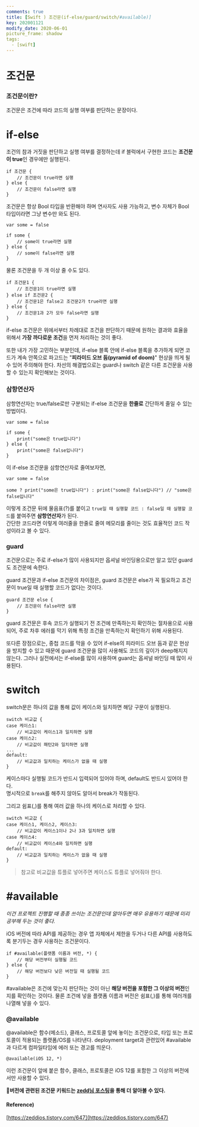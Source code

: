 ```yaml
---
comments: true
title: [Swift ) 조건문(if-else/guard/switch/#available)]
key: 202001121
modify_date: 2020-06-01
picture_frame: shadow
tags:
  - [swift]
---
```

 
# 조건문
 
### 조건문이란?
 
조건문은 조건에 따라 코드의 실행 여부를 판단하는 문장이다.
 
# if-else
 
조건의 참과 거짓을 판단하고 실행 여부를 결정하는데 if 블럭에서 구현한 코드는 **조건문이 true**인 경우에만 실행된다.
```
if 조건문 {
    // 조건문이 true라면 실행
} else {
    // 조건문이 false라면 실행
}
```
조건문은 항상 Bool 타입을 반환해야 하며 연사자도 사용 가능하고, 변수 자체가 Bool 타입이라면 그냥 변수만 와도 된다.
```
var some = false
 
if some {
    // some이 true라면 실행
} else {
    // some이 false라면 실행
}
```
물론 조건문을 두 개 이상 줄 수도 있다.
```
if 조건문1 {
    // 조건문1이 true라면 실행
} else if 조건문2 {
    // 조건문1은 false고 조건문2가 true라면 실행
} else {
    // 조건문1과 2가 모두 false라면 실행
}
```
if-else 조건문은 위에서부터 차례대로 조건을 판단하기 때문에 원하는 결과와 효율을 위해서 **가장 까다로운 조건**을 먼저 처리하는 것이 좋다.   
 
또한 내가 가장 고민하는 부분인데, if-else 블록 안에 if-else 블록을 추가하게 되면 코드가 계속 안쪽으로 파고드는 "**피라미드 오브 둠(pyramid of doom)**" 현상을 띄게 될 수 있어 주의해야 한다. 차선의 해결법으로는 guard나 switch 같은 다른 조건문을 사용할 수 있는지 확인해보는 것이다.
 
### 삼항연산자
 
삼항연산자는 true/false로만 구분되는 if-else 조건문을 **한줄로** 간단하게 줄일 수 있는 방법이다.
```
var some = false
 
if some {
    print("some은 true입니다")
} else {
    print("some은 false입니다")
}
```
이 if-else 조건문을 삼항연산자로 줄여보자면,
```
var some = false
 
some ? print("some은 true입니다") : print("some은 false입니다") // "some은 false입니다"
```
이렇게 조건문 뒤에 물음표(?)를 붙이고 `true일 때 실행할 코드 : false일 때 실행할 코드`를 붙여주면 **삼항연산자**가 된다.   
간단한 코드라면 이렇게 여러줄을 한줄로 줄여 메모리를 줄이는 것도 효율적인 코드 작성이라고 볼 수 있다.
  
### guard
 
조건문으로는 주로 if-else가 많이 사용되지만 옵셔널 바인딩용으로만 알고 있던 guard도 조건문에 속한다.
 
 
guard 조건문과 if-else 조건문의 차이점은, guard 조건문은 else가 꼭 필요하고 조건문이 true일 때 실행할 코드가 없다는 것이다.
```
guard 조건문 else {
    // 조건문이 false라면 실행
}
```
guard 조건문은 후속 코드가 실행되기 전 조건에 만족하는지 확인하는 절차용으로 사용되어, 주로 차후 에러를 막기 위해 특정 조건을 만족하는지 확인하기 위해 사용된다.
 
또다른 장점으로는, 중첩 코드를 막을 수 있어 if-else의 피라미드 오브 둠과 같은 현상을 방지할 수 있고 때문에 guard 조건문을 많이 사용해도 코드의 깊이가 deep해지지 않는다.
그러나 실전에서는 if-else를 많이 사용하며 guard는 옵셔널 바인딩 때 많이 사용된다.
 
# switch
 
switch문은 하나의 값을 통해 값이 케이스와 일치하면 해당 구문이 실행된다.
```
switch 비교값 {
case 케이스1:
    // 비교값이 케이스1과 일치하면 실행
case 케이스2:
    // 비교값이 패턴2와 일치하면 실행
...
default:
    // 비교값과 일치하는 케이스가 없을 때 실행
}
```
케이스마다 실행될 코드가 반드시 입력되어 있어야 하며, default도 반드시 있어야 한다.   
명시적으로 `break`를 해주지 않아도 알아서 break가 작동된다.
 
그리고 쉼표(,)를 통해 여러 값을 하나의 케이스로 처리할 수 있다.
```
switch 비교값 {
case 케이스1, 케이스2, 케이스3:
    // 비교값이 케이스1이나 2나 3과 일치하면 실행
case 케이스4:
    // 비교값이 케이스4와 일치하면 실행
default:
    // 비교값과 일치하는 케이스가 없을 때 실행
}
```
 
> 참고로 비교값을 튜플로 넣어주면 케이스도 튜플로 넣어줘야 한다.
 
# #available
 
*이건 프로젝트 진행할 때 종종 쓰이는 조건문인데 알아두면 매우 유용하기 때문에 미리 공부해 두는 것이 좋다.*
 
iOS 버전에 따라 API를 제공하는 경우 앱 자체에서 제한을 두거나 다른 API를 사용하도록 분기두는 경우 사용하는 조건문이다.
```
if #available(플랫폼 이름과 버전, *) {
    // 해당 버전부터 실행될 코드
} else {
    // 해당 버전보다 낮은 버전일 때 실행될 코드
}
```
#available은 조건에 맞는지 판단하는 것이 아닌 **해당 버전을 포함한 그 이상의 버전**인지를 확인하는 것이다.
물론 조건에 넣을 플랫폼 이름과 버전은 쉼표(,)를 통해 여러개를 나열해 넣을 수 있다.
 
### @available
 
@available은 함수(메소드), 클래스, 프로토콜 앞에 놓이는 조건문으로, 타입 또는 프로토콜이 적용되는 플랫폼/OS를 나타낸다.
deployment target과 관련있어 #available과 다르게 컴파일타임에 에러 또는 경고를 띄운다.
```
@available(iOS 12, *)
```
이런 조건문이 앞에 붙은 함수, 클래스, 프로토콜은 iOS 12를 포함한 그 이상의 버전에서만 사용할 수 있다.   
 
**🔔버전에 관련된 조건문 키워드는 [zedd님 포스팅](https://zeddios.tistory.com/647)을 통해 더 알아볼 수 있다.**   
 
#### Reference)
[https://zeddios.tistory.com/647](https://zeddios.tistory.com/647)
